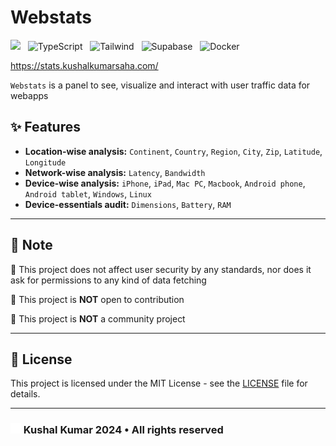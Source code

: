 # Webstats

<img style="height:23px" src="https://github.com/marwin1991/profile-technology-icons/assets/136815194/5f8c622c-c217-4649-b0a9-7e0ee24bd704"/> &nbsp;
<img style="height:26px" title="TypeScript" src="https://user-images.githubusercontent.com/25181517/183890598-19a0ac2d-e88a-4005-a8df-1ee36782fde1.png"/> &nbsp;
<img style="height:24px" title="Tailwind" src="https://user-images.githubusercontent.com/25181517/202896760-337261ed-ee92-4979-84c4-d4b829c7355d.png"/> &nbsp;
<img style="height:24px" title="Supabase" src="https://i.imgur.com/h56M3eS.png" title="source: imgur.com" /> &nbsp;
<img style="height:25px" title="Docker" src="https://user-images.githubusercontent.com/25181517/117207330-263ba280-adf4-11eb-9b97-0ac5b40bc3be.png"/> &nbsp;

https://stats.kushalkumarsaha.com/

`Webstats` is a panel to see, visualize and interact with user traffic data for webapps

## :sparkles: Features

- **Location-wise analysis:** `Continent`, `Country`, `Region`, `City`, `Zip`, `Latitude`, `Longitude`
- **Network-wise analysis:** `Latency`, `Bandwidth`
- **Device-wise analysis:** `iPhone`, `iPad`, `Mac PC`, `Macbook`, `Android phone`, `Android tablet`, `Windows`, `Linux`
- **Device-essentials audit:** `Dimensions`, `Battery`, `RAM`

<hr>

## 📝 Note

🚫 This project does not affect user security by any standards, nor does it ask for permissions to any kind of data fetching 

🚫 This project is **NOT** open to contribution

🚫 This project is **NOT** a community project 

<hr>

## :book: License

This project is licensed under the MIT License - see the <a href=''>LICENSE</a> file for details.

<hr>

<h3><img title="Kushal-Kumar" width="17" src="https://github.com/bcd-kushal/bcd-kushal/blob/main/icons/dark/filled/kushalkumar_bg_dark.png"/>&nbsp;Kushal Kumar 2024 • All rights reserved </h3>
